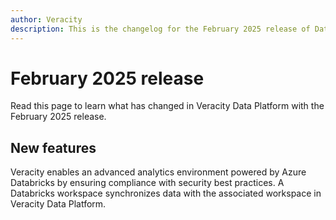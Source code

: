 ```yaml
---
author: Veracity
description: This is the changelog for the February 2025 release of Data Platform.
---
```


# February 2025 release
Read this page to learn what has changed in Veracity Data Platform with the February 2025 release.

## New features
Veracity enables an advanced analytics environment powered by Azure Databricks by ensuring compliance with security best practices. A Databricks workspace synchronizes data with the associated workspace in Veracity Data Platform.